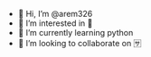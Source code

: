 - 👋 Hi, I’m @arem326
- 👀 I’m interested in 🍜
- 🌱 I’m currently learning python
- 💞️ I’m looking to collaborate on 🈂
